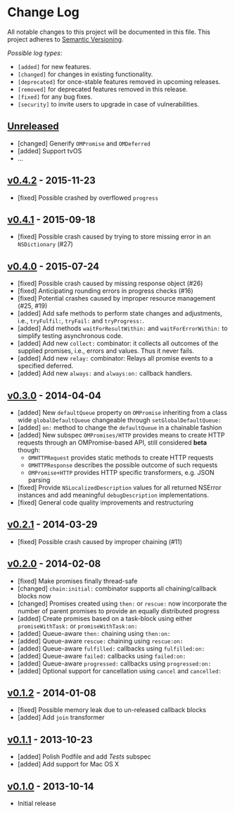 # Change Log

All notable changes to this project will be documented in this file.
This project adheres to [Semantic Versioning](http://semver.org/).

_Possible log types_:

* `[added]` for new features.
* `[changed]` for changes in existing functionality.
* `[deprecated]` for once-stable features removed in upcoming releases.
* `[removed]` for deprecated features removed in this release.
* `[fixed]` for any bug fixes.
* `[security]` to invite users to upgrade in case of vulnerabilities.

## [Unreleased]

* [changed] Generify `OMPromise` and `OMDeferred`
* [added] Support tvOS
* ...

## [v0.4.2] - 2015-11-23

* [fixed] Possible crashed by overflowed `progress`

## [v0.4.1] - 2015-09-18

* [fixed] Possible crash caused by trying to store missing error in
  an `NSDictionary` (#27)

## [v0.4.0] - 2015-07-24

* [fixed] Possible crash caused by missing response object (#26)
* [fixed] Anticipating rounding errors in progress checks (#16)
* [fixed] Potential crashes caused by improper resource management (#25, #19)
* [added] Add safe methods to perform state changes and adjustments,
  i.e., `tryFulfil:`, `tryFail:` and `tryProgress:`.
* [added] Add methods `waitForResultWithin:` and `waitForErrorWithin:` to
  simplify testing asynchronous code.
* [added] Add new `collect:` combinator: it collects all outcomes of the
  supplied promises, i.e., errors and values. Thus it never fails.
* [added] Add new `relay:` combinator: Relays all promise events to a
  specified deferred.
* [added] Add new `always:` and `always:on:` callback handlers.

## [v0.3.0] - 2014-04-04

* [added] New `defaultQueue` property on `OMPromise` inheriting from a
  class wide `globalDefaultQueue` changeable through `setGlobalDefaultQueue:`
* [added] `on:` method to change the `defaultQueue` in a chainable fashion
* [added] New subspec `OMPromises/HTTP` provides means to create HTTP requests
  through an OMPromise-based API, still considered **beta** though:
  - `OMHTTPRequest` provides static methods to create HTTP requests
  - `OMHTTPResponse` describes the possible outcome of such requests
  - `OMPromise+HTTP` provides HTTP specific transformers, e.g. JSON parsing
* [fixed] Provide `NSLocalizedDescription` values for all returned NSError
  instances and add meaningful `debugDescription` implementations.
* [fixed] General code quality improvements and restructuring

## [v0.2.1] - 2014-03-29

* [fixed] Possible crash caused by improper chaining (#11)

## [v0.2.0] - 2014-02-08

* [fixed] Make promises finally thread-safe
* [changed] `chain:initial:` combinator supports all chaining/callback
  blocks now
* [changed] Promises created using `then:` or `rescue:` now incorporate
  the number of parent promises to provide an equally distributed progress
* [added] Create promises based on a task-block using either
  `promiseWithTask:` or `promiseWithTask:on:`
* [added] Queue-aware `then:` chaining using `then:on:`
* [added] Queue-aware `rescue:` chaining using `rescue:on:`
* [added] Queue-aware `fulfilled:` callbacks using `fulfilled:on:`
* [added] Queue-aware `failed:` callbacks using `failed:on:`
* [added] Queue-aware `progressed:` callbacks using `progressed:on:`
* [added] Optional support for cancellation using `cancel` and `cancelled:`

## [v0.1.2] - 2014-01-08

* [fixed] Possible memory leak due to un-released callback blocks
* [added] Add `join` transformer

## [v0.1.1] - 2013-10-23

* [added] Polish Podfile and add _Tests_ subspec
* [added] Add support for Mac OS X

## [v0.1.0] - 2013-10-14

* Initial release


[Unreleased]: https://github.com/b52/OMPromises/compare/0.4.2...HEAD
[v0.4.2]: https://github.com/b52/OMPromises/compare/0.4.1...0.4.2
[v0.4.1]: https://github.com/b52/OMPromises/compare/0.4.0...0.4.1
[v0.4.0]: https://github.com/b52/OMPromises/compare/0.3.0...0.4.0
[v0.3.0]: https://github.com/b52/OMPromises/compare/0.2.1...0.3.0
[v0.2.1]: https://github.com/b52/OMPromises/compare/0.2.0...0.2.1
[v0.2.0]: https://github.com/b52/OMPromises/compare/0.1.2...0.2.0
[v0.1.2]: https://github.com/b52/OMPromises/compare/0.1.1...0.1.2
[v0.1.1]: https://github.com/b52/OMPromises/compare/0.1...0.1.1
[v0.1.0]: https://github.com/b52/OMPromises/tree/0.1

